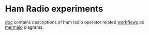 
# Ham Radio experiments

[doc](doc/) contains descriptions of ham radio operator related [workflows](https://github.com/ckuhtz/ham/blob/main/doc/workflows.md) as [mermaid](https://mermaid.js) diagrams.


